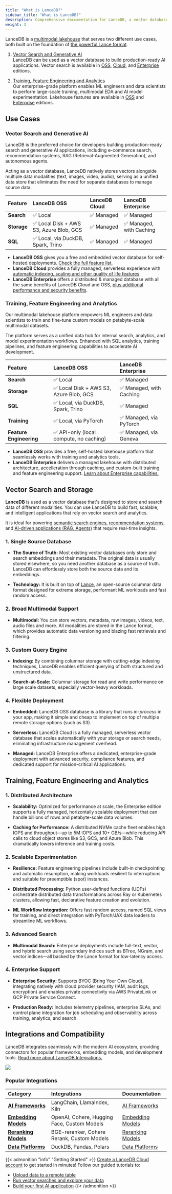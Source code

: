 ```yaml
---
title: "What is LanceDB?"
sidebar_title: "What is LanceDB?"
description: Comprehensive documentation for LanceDB, a vector database for AI applications. Includes guides, tutorials, API references, and best practices for vector search and data management.
weight: 3
---
```


LanceDB is a [multimodal lakehouse](/blog/multimodal-lakehouse/) that serves two different use cases, both built on the foundation of [the powerful Lance format](/docs/overview/lance).

1. [Vector Search and Generative AI](#vector-search-and-generative-ai) </br>
LanceDB can be used as a vector database to build production-ready AI applications. Vector search is available in [OSS](/docs/overview/features), [Cloud](https://cloud.lancedb.com), and [Enterprise](/docs/overview/enterprise) editions. 

2. [Training, Feature Engineering and Analytics](#training-feature-engineering-and-analytics) </br>
Our enterprise-grade platform enables ML engineers and data scientists to perform large-scale training, multimodal EDA and AI model experimentation. Lakehouse features are available in [OSS](/docs/overview/features) and [Enterprise](/docs/overview/enterprise) editions.

## Use Cases

### Vector Search and Generative AI

LanceDB is the preferred choice for developers building production-ready search and generative AI applications, including e-commerce search, recommendation systems, RAG (Retrieval-Augmented Generation), and autonomous agents.

Acting as a vector database, LanceDB natively stores vectors alongside multiple data modalities (text, images, video, audio), serving as a unified data store that eliminates the need for separate databases to manage source data.

| Feature | LanceDB OSS | LanceDB Cloud | LanceDB Enterprise |
| :----- | :----- | :----- | :----- |
| **Search** | ✅ Local | ✅ Managed | ✅ Managed  |
| **Storage** | ✅ Local Disk + AWS S3, Azure Blob, GCS | ✅ Managed  | ✅ Managed, with Caching |
| **SQL** | ✅ Local, via DuckDB, Spark, Trino | ✅ Managed  | ✅ Managed  |

- **LanceDB OSS** gives you a free and embedded vector database for self-hosted deployments. [Check the full feature list.](/docs/overview/features/)
- **LanceDB Cloud** provides a fully managed, serverless experience with [automatic indexing, scaling and other quality of life features](/docs/overview/cloud/). 
- **LanceDB Enterprise** offers a distributed & managed database with all the same benefits of LanceDB Cloud and OSS, [plus additional performance and security benefits](/docs/overview/enterprise/overview/).

### Training, Feature Engineering and Analytics

Our multimodal lakehouse platform empowers ML engineers and data scientists to train and fine-tune custom models on petabyte-scale multimodal datasets.

The platform serves as a unified data hub for internal search, analytics, and model experimentation workflows. Enhanced with SQL analytics, training pipelines, and feature engineering capabilities to accelerate AI development.

| Feature | LanceDB OSS  | LanceDB Enterprise |
| :----- | :----- | :----- |
| **Search** | ✅ Local| ✅ Managed   |
| **Storage** | ✅ Local Disk + AWS S3, Azure Blob, GCS |  ✅ Managed, with Caching |
| **SQL** | ✅ Local, via DuckDB, Spark, Trino |  ✅ Managed |
| **Training** | ✅ Local, via PyTorch |  ✅ Managed, via PyTorch  |
| **Feature Engineering** | ✅ API-only (local compute, no caching) | ✅ Managed, via Geneva  |

- **LanceDB OSS** provides a free, self-hosted lakehouse platform that seamlessly works with training and analytics tools. 
- **LanceDB Enterprise** delivers a managed lakehouse with distributed architecture, accelleration through caching, and custom-built training and feature engineering support. [Learn about Enterprise capabilities.](/docs/overview/enterprise/overview/)

## Vector Search and Storage

**LanceDB** is used as a vector database that's designed to store and search data of different modalities. You can use LanceDB to build fast, scalable, and intelligent applications that rely on vector search and analytics. 

It is ideal for powering [semantic search engines](/docs/tutorials/vector-search/), [recommendation systems](/docs/tutorials/vector-search/), and [AI-driven applications (RAG, Agents)](/docs/tutorials/rag/) that require real-time insights.

### 1. Single Source Database

- **The Source of Truth:** Most existing vector databases only store and search embeddings and their metadata. The original data is usually stored elsewhere, so you need another database as a source of truth. LanceDB can effortlessly store both the source data and its embeddings.

- **Technology:** It is built on top of [Lance](https://github.com/lancedb/lance), an open-source columnar data format designed for extreme storage, performant ML workloads and fast random access.

### 2. Broad Multimodal Support

- **Multimodal:** You can store vectors, metadata, raw images, videos, text, audio files and more. All modalities are stored in the Lance format, which provides automatic data versioning and blazing fast retrievals and filtering.

### 3. Custom Query Engine 

- **Indexing:** By combining columnar storage with cutting-edge indexing techniques, LanceDB enables efficient querying of both structured and unstructured data. 

- **Search-at-Scale:** Columnar storage for read and write performance on large scale datasets, especially vector-heavy workloads.

### 4. Flexible Deployment

- **Embedded:** LanceDB OSS database is a library that runs *in-process* in your app, making it simple and cheap to implement on top of multiple remote storage options (such as S3). 

- **Serverless:** LanceDB Cloud is a fully managed, serverless vector database that scales automatically with your storage or search needs, eliminating infrastructure management overhead.

- **Managed:** LanceDB Enterprise offers a dedicated, enterprise-grade deployment with advanced security, compliance features, and dedicated support for mission-critical AI applications.

## Training, Feature Engineering and Analytics

### 1. Distributed Architecture

- **Scalability:** Optimized for performance at scale, the Enterprise edition supports a fully managed, horizontally scalable deployment that can handle billions of rows and petabyte-scale data volumes.

- **Caching for Performance:** A distributed NVMe cache fleet enables high IOPS and throughput—up to 5M IOPS and 10+ GB/s—while reducing API calls to cloud object stores like S3, GCS, and Azure Blob. This dramatically lowers inference and training costs.

### 2. Scalable Experimentation

- **Resilience:** Feature engineering pipelines include built-in checkpointing and automatic resumption, making workloads resilient to interruptions and suitable for preemptible (spot) instances.

- **Distributed Processing:** Python user-defined functions (UDFs) orchestrate distributed data transformations across Ray or Kubernetes clusters, allowing fast, declarative feature creation and evolution.

- **ML Workflow Integration:** Offers fast random access, named SQL views for training, and direct integration with PyTorch/JAX data loaders to streamline ML workflows.

### 3. Advanced Search 

- **Multimodal Search:** Enterprise deployments include full-text, vector, and hybrid search using secondary indices such as BTree, NGram, and vector indices—all backed by the Lance format for low-latency access.

### 4. Enterprise Support

- **Enterprise Security:** Supports BYOC (Bring Your Own Cloud), integrating natively with cloud provider security (IAM, audit logs, encryption) and enables private connectivity via AWS PrivateLink or GCP Private Service Connect.

- **Production Ready:** Includes telemetry pipelines, enterprise SLAs, and control plane integration for job scheduling and observability across training, analytics, and search.

## Integrations and Compatibility

LanceDB integrates seamlessly with the modern AI ecosystem, providing connectors for popular frameworks, embedding models, and development tools. [Read more about LanceDB Integrations.](/docs/integrations/)

![](/assets/docs/ecosystem-illustration.png)

### Popular Integrations

| Category | Integrations | Documentation |
|:---|:---|:---|
| **[AI Frameworks](/docs/integrations/frameworks/)** | LangChain, LlamaIndex, Kiln | [AI Frameworks](/docs/integrations/frameworks/) |
| **[Embedding Models](/docs/integrations/embedding/)** | OpenAI, Cohere, Hugging Face, Custom Models | [Embedding Models](/docs/integrations/embedding/) |
| **[Reranking Models](/docs/integrations/reranking/)** | BGE-reranker, Cohere Rerank, Custom Models | [Reranking Models](/docs/integrations/reranking/) |
| **[Data Platforms](/docs/integrations/platforms/)** | DuckDB, Pandas, Polars | [Data Platforms](/docs/integrations/platforms/) |

{{< admonition "info" "Getting Started" >}}
[Create a LanceDB Cloud account](https://accounts.lancedb.com/sign-up) to get started in minutes! Follow our guided tutorials to:
- [Upload data to a remote table](/docs/quickstart/basic-usage/)
- [Run vector searches and explore your data](/docs/quickstart/basic-usage/)
- [Build your first AI application](/docs/tutorials/)
{{< /admonition >}}